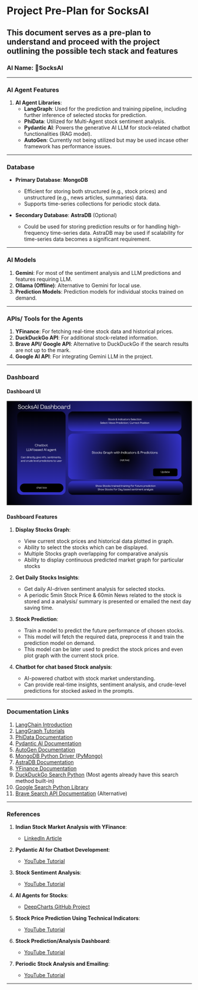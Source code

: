 # Project Pre-Plan for SocksAI

## This document serves as a pre-plan to understand and proceed with the project outlining the possible tech stack and features

### **AI Name**: 🧦SocksAI

---

### **AI Agent Features**

1. **AI Agent Libraries**:
   - **LangGraph**: Used for the prediction and training pipeline, including further inference of selected stocks for prediction.
   - **PhiData**: Utilized for Multi-Agent stock sentiment analysis.
   - **Pydantic AI**: Powers the generative AI LLM for stock-related chatbot functionalities (RAG model).
   - **AutoGen**: Currently not being utilized but may be used incase other framework has performance issues.

---

### **Database**

- **Primary Database**: **MongoDB**
  - Efficient for storing both structured (e.g., stock prices) and unstructured (e.g., news articles, summaries) data.
  - Supports time-series collections for periodic stock data.

- **Secondary Database**: **AstraDB** (Optional)
  - Could be used for storing prediction results or for handling high-frequency time-series data. AstraDB may be used if scalability for time-series data becomes a significant requirement.

---

### **AI Models**

1. **Gemini**: For most of the sentiment analysis and LLM predictions and features requiring LLM.
2. **Ollama (Offline)**: Alternative to Gemini for local use.
3. **Prediction Models**: Prediction models for individual stocks trained on demand.

---

### **APIs/ Tools for the Agents**

1. **YFinance**: For fetching real-time stock data and historical prices.
2. **DuckDuckGo API**: For additional stock-related information.
3. **Brave API/ Google API**: Alternative to DuckDuckGo if the search results are not up to the mark.
4. **Google AI API**: For integrating Gemini LLM in the project.

---

### **Dashboard**

#### **Dashboard UI**

![SocksAI Dashboard UI/ Interface](/socksai_dashboard.png)

#### **Dashboard Features**

1. **Display Stocks Graph**:
   - View current stock prices and historical data plotted in graph.
   - Ability to select the stocks which can be displayed.
   - Multiple Stocks graph overlapping for comparative analysis
   - Ability to display continuous predicted market graph for particular stocks
  
2. **Get Daily Stocks Insights**:
   - Get daily AI-driven sentiment analysis for selected stocks.
   - A periodic 5min Stock Price & 60min News related to the stock is stored and a analysis/ summary is presented or emailed the next day saving time.

3. **Stock Prediction**:
   - Train a model to predict the future performance of chosen stocks.
   - This model will fetch the required data, preprocess it and train the prediction model on demand.
   - This model can be later used to predict the stock prices and even plot graph with the current stock price.

4. **Chatbot for chat based Stock analysis**:
   - AI-powered chatbot with stock market understanding.
   - Can provide real-time insights, sentiment analysis, and crude-level predictions for stocked asked in the prompts.

---

### **Documentation Links**

1. [LangChain Introduction](https://python.langchain.com/docs/introduction/)
2. [LangGraph Tutorials](https://langchain-ai.github.io/langgraph/tutorials/introduction/)
3. [PhiData Documentation](https://docs.phidata.com/introduction)
4. [Pydantic AI Documentation](https://ai.pydantic.dev/)
5. [AutoGen Documentation](https://microsoft.github.io/autogen/stable/)
6. [MongoDB Python Driver (PyMongo)](https://www.mongodb.com/docs/languages/python/pymongo-driver/current/)
7. [AstraDB Documentation](https://docs.datastax.com/en/astra-db-serverless/index.html)
8. [YFinance Documentation](https://ranaroussi.github.io/yfinance/index.html)
9. [DuckDuckGo Search Python](https://pypi.org/project/duckduckgo-search/) (Most agents already have this search method built-in)
10. [Google Search Python Library](https://python-googlesearch.readthedocs.io/en/latest/)
11. [Brave Search API Documentation](https://api.search.brave.com/app/documentation/web-search/get-started) (Alternative)

---

### **References**

1. **Indian Stock Market Analysis with YFinance**:
   - [LinkedIn Article](https://www.linkedin.com/pulse/master-indian-stock-market-analysis-pythons-yfinance-library-mujmule-wt0zf/)

2. **Pydantic AI for Chatbot Development**:
   - [YouTube Tutorial](https://www.youtube.com/watch?v=zf_D2Eafvk0)

3. **Stock Sentiment Analysis**:
   - [YouTube Tutorial](https://www.youtube.com/watch?v=4jA3bhBRM8M)

4. **AI Agents for Stocks**:
   - [DeepCharts GitHub Project](https://github.com/deepcharts/projects/tree/main)

5. **Stock Price Prediction Using Technical Indicators**:
   - [YouTube Tutorial](https://www.youtube.com/watch?v=gtk8k8G-_3k)

6. **Stock Prediction/Analysis Dashboard**:
   - [YouTube Tutorial](https://www.youtube.com/watch?v=N3ttsxgcP9I)

7. **Periodic Stock Analysis and Emailing**:
   - [YouTube Tutorial](https://www.youtube.com/watch?v=DDvdMEEaLTE)

---
